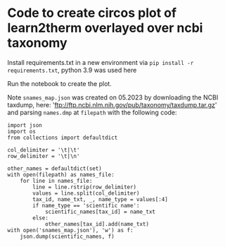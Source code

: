 # Code to create circos plot of learn2therm overlayed over ncbi taxonomy

Install requirements.txt in a new environment via `pip install -r requirements.txt`, python 3.9 was used here

Run the notebook to create the plot.

Note `snames_map.json` was created on 05.2023 by downloading the NCBI taxdump, here: 'ftp://ftp.ncbi.nlm.nih.gov/pub/taxonomy/taxdump.tar.gz'
and parsing `names.dmp` at `filepath` with the following code:

```
import json
import os
from collections import defaultdict

col_delimiter = '\t|\t'
row_delimiter = '\t|\n'

other_names = defaultdict(set)
with open(filepath) as names_file:
    for line in names_file:
        line = line.rstrip(row_delimiter)
        values = line.split(col_delimiter)
        tax_id, name_txt, _, name_type = values[:4]
        if name_type == 'scientific name':
            scientific_names[tax_id] = name_txt
        else:
            other_names[tax_id].add(name_txt)
with open('snames_map.json'), 'w') as f:
    json.dump(scientific_names, f)
```